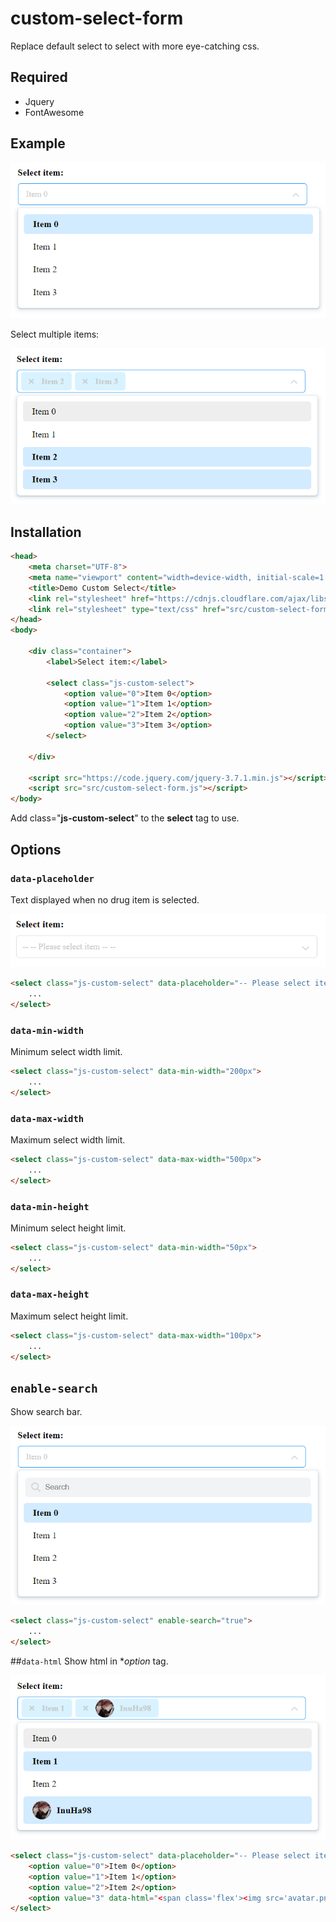 # custom-select-form

Replace default select to select with more eye-catching css.
## Required
- Jquery
- FontAwesome

## Example

![alt](https://raw.githubusercontent.com/InuHa98/custom-select-form/main/demo/1.png)

Select multiple items:

![alt](https://raw.githubusercontent.com/InuHa98/custom-select-form/main/demo/4.png)

## Installation

```html
<head>
    <meta charset="UTF-8">
    <meta name="viewport" content="width=device-width, initial-scale=1.0">
    <title>Demo Custom Select</title>
    <link rel="stylesheet" href="https://cdnjs.cloudflare.com/ajax/libs/font-awesome/6.5.2/css/all.min.css" />
    <link rel="stylesheet" type="text/css" href="src/custom-select-form.css">
</head>
<body>

    <div class="container">
        <label>Select item:</label>

        <select class="js-custom-select">
            <option value="0">Item 0</option>
            <option value="1">Item 1</option>
            <option value="2">Item 2</option>
            <option value="3">Item 3</option>
        </select>

    </div>
    
    <script src="https://code.jquery.com/jquery-3.7.1.min.js"></script>
    <script src="src/custom-select-form.js"></script>
</body>
```
Add class="**js-custom-select**" to the **select** tag to use.

## Options

### `data-placeholder`
Text displayed when no drug item is selected.

![alt](https://raw.githubusercontent.com/InuHa98/custom-select-form/main/demo/3.png)

```html
<select class="js-custom-select" data-placeholder="-- Please select item --">
    ...
</select>
```

### `data-min-width`
Minimum select width limit.
```html
<select class="js-custom-select" data-min-width="200px">
    ...
</select>
```

### `data-max-width`
Maximum select width limit.
```html
<select class="js-custom-select" data-max-width="500px">
    ...
</select>
```
### `data-min-height`
Minimum select height limit.
```html
<select class="js-custom-select" data-min-width="50px">
    ...
</select>
```
### `data-max-height`
Maximum select height limit.
```html
<select class="js-custom-select" data-max-width="100px">
    ...
</select>
```

## `enable-search`
Show search bar.

![alt](https://raw.githubusercontent.com/InuHa98/custom-select-form/main/demo/2.png)

```html
<select class="js-custom-select" enable-search="true">
    ...
</select>
```

##`data-html`
Show html in **option* tag.

![alt](https://raw.githubusercontent.com/InuHa98/custom-select-form/main/demo/5.png)

```html
<select class="js-custom-select" data-placeholder="-- Please select item --" multiple>
    <option value="0">Item 0</option>
    <option value="1">Item 1</option>
    <option value="2">Item 2</option>
    <option value="3" data-html="<span class='flex'><img src='avatar.png' /> <b>InuHa98</b></span>"></option>
</select>
```

